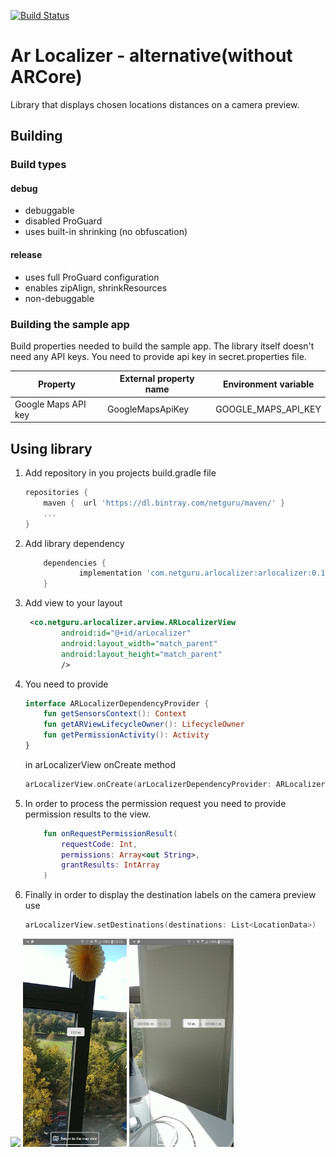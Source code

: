 [![Build Status](https://app.bitrise.io/app/02902760b64f29d8/status.svg?token=xLpAoK3SOS0sGo60ASKW-Q&branch=master)](https://app.bitrise.io/app/02902760b64f29d8)

# Ar Localizer - alternative(without ARCore)

Library that displays chosen locations distances on a camera preview. 

## Building
<!-- Aim to explain the process so that any new or external developer not familiar with the project can perform build and deploy -->

### Build types
<!-- List and describe build types -->
#### debug
 - debuggable
 - disabled ProGuard
 - uses built-in shrinking (no obfuscation)
 
#### release
 - uses full ProGuard configuration
 - enables zipAlign, shrinkResources
 - non-debuggable

### Building the sample app
<!-- List all build properties that have to be supplied, including secrets. Describe the method of supplying them, both on local builds and CI -->

Build properties needed to build the sample app. The library itself doesn't need any API keys. 
You need to provide api key in secret.properties file. 

| Property            | External property name | Environment variable |
|---------------------|------------------------|----------------------|
| Google Maps API key | GoogleMapsApiKey       | GOOGLE_MAPS_API_KEY  |

## Using library
<!-- description of steps how to implement the library -->

1. Add repository in you projects build.gradle file 
   
    ```gradle
    repositories {
        maven {  url 'https://dl.bintray.com/netguru/maven/' }
        ...
    }
    ```
    
2. Add library dependency 

    ```gradle
        dependencies {
                implementation 'com.netguru.arlocalizer:arlocalizer:0.1.0'
        }
    ```
    
3. Add view to your layout

    ```xml
     <co.netguru.arlocalizer.arview.ARLocalizerView
            android:id="@+id/arLocalizer"
            android:layout_width="match_parent"
            android:layout_height="match_parent"
            />
    ``` 
        
4. You need to provide

    ```kotlin
    interface ARLocalizerDependencyProvider {
        fun getSensorsContext(): Context
        fun getARViewLifecycleOwner(): LifecycleOwner
        fun getPermissionActivity(): Activity
    }
    ```      
    
   in arLocalizerView onCreate method
        
    ```kotlin
    arLocalizerView.onCreate(arLocalizerDependencyProvider: ARLocalizerDependencyProvider)
    ```

5. In order to process the permission request you need to provide permission results to the view.

    ```kotlin
        fun onRequestPermissionResult(
            requestCode: Int,
            permissions: Array<out String>,
            grantResults: IntArray
        )
    ```    
    
6. Finally in order to display the destination labels on the camera preview use

    ```kotlin
    arLocalizerView.setDestinations(destinations: List<LocationData>)
    ```
    
<img src="readmeResources/arLocalizer.gif" width="33%"></img> <img src="readmeResources/arLocalizer_1.png" width="33%"></img> <img src="readmeResources/arLocalizer_2.png" width="33%"></img>
